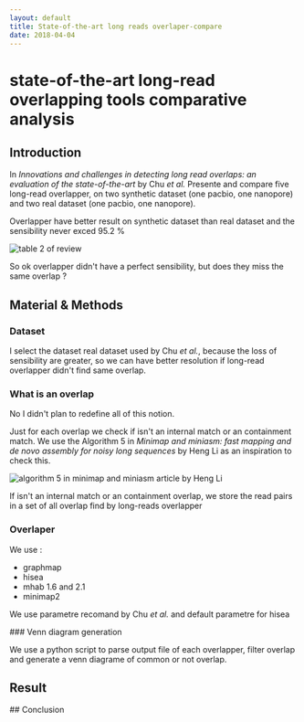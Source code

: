 ```yaml
---
layout: default
title: State-of-the-art long reads overlaper-compare
date: 2018-04-04
---
```


# state-of-the-art long-read overlapping tools comparative analysis

## Introduction

In *Innovations and challenges in detecting long read overlaps: an evaluation of the state-of-the-art* by Chu *et al.*
Presente and compare five long-read overlapper, on two synthetic dataset (one pacbio, one nanopore) and two real dataset (one pacbio, one nanopore).

Overlapper have better result on synthetic dataset than real dataset and the sensibility never exced 95.2 % 

![table 2 of review](image/review_table2.png)

So ok overlapper didn't have a perfect sensibility, but does they miss the same overlap ?

## Material & Methods

### Dataset

I select the dataset real dataset used by Chu *et al.*, because the loss of sensibility are greater, so we can have better resolution if long-read overlapper didn't find same overlap.

### What is an overlap

No I didn't plan to redefine all of this notion.

Just for each overlap we check if isn't an internal match or an containment match.
We use the Algorithm 5 in *Minimap and miniasm: fast mapping and de novo assembly for noisy long sequences* by Heng Li as an inspiration to check this.

![algorithm 5 in minimap and miniasm article by Heng Li](image/minimap_ovl_filter.gif)

If isn't an internal match or an containment overlap, we store the read pairs in a set of all overlap find by long-reads overlapper

### Overlaper

We use :

- graphmap
- hisea
- mhab 1.6 and 2.1
- minimap2

We use parametre recomand by Chu *et al.* and default parametre for hisea

### Venn diagram generation 

We use a python script to parse output file of each overlapper, filter overlap and generate a venn diagrame of common or not overlap.

## Result 


## Conclusion



